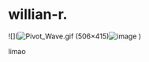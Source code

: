 # willian-r.
![](<img src="https://upload.wikimedia.org/wikipedia/commons/c/cd/Pivot_Wave.gif" alt="Pivot_Wave.gif (506×415)"/>![image](https://github.com/willianrickson/willian-r./assets/171050597/4c79b261-b1b8-4976-8b30-57c65956fad2)
)

limao

